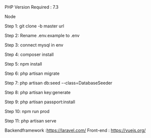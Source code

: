 PHP Version Required : 7.3

Node

Step 1: git clone -b master url

Step 2: Rename .env.example to .env

Step 3: connect mysql in env

Step 4: composer install

Step 5: npm install

Step 6: php artisan migrate

Step 7: php artisan db:seed --class=DatabaseSeeder

Step 8: php artisan key:generate

Step 9: php artisan passport:install

Step 10: npm run prod

Step 11: php artisan serve

Backendframework :https://laravel.com/
Front-end : https://vuejs.org/

